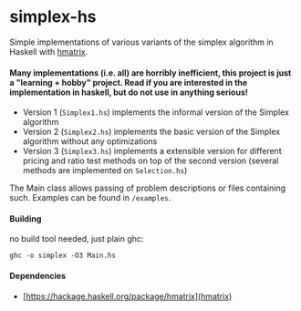 # simplex-hs
Simple implementations of various variants of the simplex algorithm in Haskell with [hmatrix](https://hackage.haskell.org/package/hmatrix-0.20.2).

#### Many implementations (i.e. all) are horribly inefficient, this project is just a "learning + hobby" project. Read if you are interested in the implementation in haskell, but do not use in anything serious! ##

- Version 1 (`Simplex1.hs`) implements the informal version of the Simplex algorithm
- Version 2 (`Simplex2.hs`) implements the basic version of the Simplex algorithm without any optimizations
- Version 3 (`Simplex3.hs`) implements a extensible version for different pricing and ratio test methods on top of the second version (several methods are implemented on `Selection.hs`)

The Main class allows passing of problem descriptions or files containing such. Examples can be found in `/examples`.

#### Building
no build tool needed, just plain ghc:
```
ghc -o simplex -O3 Main.hs
```

#### Dependencies
- [https://hackage.haskell.org/package/hmatrix](hmatrix)
